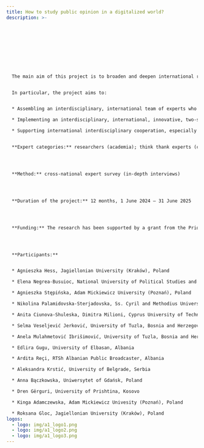 ```yaml
---
title: How to study public opinion in a digitalized world?
description: >-










  The main aim of this project is to broaden and deepen international research on one of the most important consequences of social changes occurring due to technological development in the media, i.e., on the dissemination of information and opinions on an unprecedented scale. The subjects of particular interest are methods of categorizing and measuring public opinion in the era of digital communication tools and artificial intelligence.


  In particular, the project aims to:


  * Assembling an interdisciplinary, international team of experts who specialize in the topic and study public opinion;

  * Implementing an interdisciplinary, international, innovative, two-stage pilot project. The first step will be a survey among the participants of the COST CA21129 Action (more than 150 researchers from 40 countries). In the second stage, team members will conduct in-depth interviews with three expert groups: academia, think tanks, and public opinion research centers.

  * Supporting international interdisciplinary cooperation, especially the research of existing international teams


  **Expert categories:** researchers (academia); think thank experts (citizens); professional public opinion pollsters (business)




  **Method:** cross-national expert survey (in-depth interviews)




  **Duration of the project:** 12 months, 1 June 2024 – 31 June 2025




  **Funding:** The research has been supported by a grant from the Priority Research Area FutureSoc under the Strategic Programme Excellence Initiative at Jagiellonian University.




  **Participants:**


  * Agnieszka Hess, Jagiellonian University (Kraków), Poland

  * Elena Negrea-Busuioc, National University of Political Studies and Public Administration (Bucharest), Romania

  * Agnieszka Stępińska, Adam Mickiewicz University (Poznań), Poland

  * Nikolina Palamidovska-Sterjadovska, Ss. Cyril and Methodius University (Skopje), North Macedonia

  * Anita Ciunova-Shuleska, Dimitra Milioni, Cyprus University of Technology (Limassol), Cyprus

  * Selma Veseljević Jerković, University of Tuzla, Bosnia and Herzegovina

  * Anela Mulahmetović Ibrišimović, University of Tuzla, Bosnia and Herzegovina

  * Edlira Gugu, University of Elbasan, Albania

  * Ardita Reçi, RTSh Albanian Public Broadcaster, Albania

  * Aleksandra Krstić, University of Belgrade, Serbia

  * Anna Bączkowska, Uniwersytet of Gdańsk, Poland

  * Dren Gërguri, University of Prishtina, Kosovo

  * Kinga Adamczewska, Adam Mickiewicz Univesity (Poznań), Poland

  * Roksana Gloc, Jagiellonian University (Kraków), Poland
logos:
  - logo: img/a1_logo1.png
  - logo: img/a1_logo2.png
  - logo: img/a1_logo3.png
---
```

